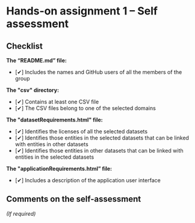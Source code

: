 # Hands-on assignment 1 – Self assessment

## Checklist

**The “README.md” file:**

- [✔] Includes the names and GitHub users of all the members of the group

**The "csv" directory:**

- [✔] Contains at least one CSV file 
- [✔] The CSV files belong to one of the selected domains

**The "datasetRequirements.html" file:**

- [✔] Identifies the licenses of all the selected datasets
- [✔] Identifies those entities in the selected datasets that can be linked with entities in other datasets
- [✔] Identifies those entities in other datasets that can be linked with entities in the selected datasets 

**The "applicationRequirements.html” file:**

- [✔] Includes a description of the application user interface

## Comments on the self-assessment
_(If required)_
